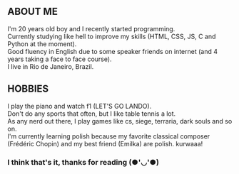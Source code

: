 ## ABOUT ME
I'm 20 years old boy and I recently started programming.<br/>
Currently studying like hell to improve my skills (HTML, CSS, JS, C and Python at the moment).<br/>
Good fluency in English due to some speaker friends on internet (and 4 years taking a face to face course).<br/>
I live in Rio de Janeiro, Brazil.<br/>
## HOBBIES
I play the piano and watch f1 (LET'S GO LANDO).<br/>
Don't do any sports that often, but I like table tennis a lot.<br/>
As any nerd out there, I play games like cs, siege, terraria, dark souls and so on.<br/>
I'm currently learning polish because my favorite classical composer (Frédéric Chopin) and my best friend (Emilka) are polish. kurwaaa!<br/>
### I think that's it, thanks for reading (●'◡'●)
